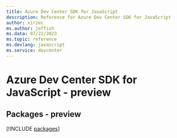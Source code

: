 ```yaml
---
title: Azure Dev Center SDK for JavaScript
description: Reference for Azure Dev Center SDK for JavaScript
author: xirzec
ms.author: jeffish
ms.data: 07/22/2023
ms.topic: reference
ms.devlang: javascript
ms.service: devcenter
---
```

# Azure Dev Center SDK for JavaScript - preview
## Packages - preview
[!INCLUDE [packages](dev-center-index.md)]